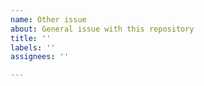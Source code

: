 ```yaml
---
name: Other issue
about: General issue with this repository
title: ''
labels: ''
assignees: ''

---
```



